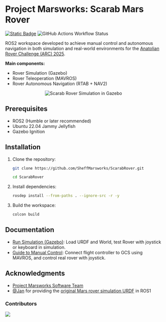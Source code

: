# Project Marsworks: Scarab Mars Rover
[![Static Badge](https://img.shields.io/badge/Renzo%20Damian-orange?label=Software%20Lead&link=https%3A%2F%2Fgithub.com%2Frenzodamgo)](https://github.com/renzodamgo)
![GitHub Actions Workflow Status](https://img.shields.io/github/actions/workflow/status/SheffMarsworks/ScarabRover/build_ws.yml)

ROS2 workspace developed to achieve manual control and autonomous navigation in both simulation and real-world environments for the [Anatolian Rover Challenge (ARC) 2025](https://www.anatolianrover.space/arc-25-missions).

**Main components:**

- Rover Simulation (Gazebo)
- Rover Teleoperation (MAVROS)
- Rover Autonomous Navigation (RTAB + NAV2)

<center> <img src="assets/rover_gazebo_depth.gif" alt="Scarab Rover Simulation in Gazebo"> </center>

## Prerequisites

- ROS2 (Humble or later recommended)
- Ubuntu 22.04 Jammy Jellyfish
- Gazebo Ignition

## Installation

1. Clone the repository:

   ```bash
   git clone https://github.com/SheffMarsworks/ScarabRover.git

   cd ScarabRover
   ```

2. Install dependencies:

   ```bash
   rosdep install --from-paths . --ignore-src -r -y
   ```

3. Build the workspace:

   ```bash
   colcon build
   ```

## Documentation

- [Run Simulation (Gazebo)](https://github.com/SheffMarsworks/ScarabRover/blob/main/docs/Guide%20to%20Run%20Simulation.md): Load URDF and World, test Rover with joystick or keyboard in simulation.
- [Guide to Manual Control](https://github.com/SheffMarsworks/ScarabRover/blob/main/docs/Guide%20to%20Manual%20Control.md): Connect flight controller to GCS using MAVROS, and control real rover with joystick.

## Acknowledgments

- [Project Marsworks Software Team](https://marsworks.sites.sheffield.ac.uk/team#h.4kuzgvqqcu52)
- [@Jan](https://github.com/JanUniAccount) for providing the [original Mars rover simulation URDF](https://github.com/JanUniAccount/mars_rover_pkg) in ROS1

### Contributors
<a href="https://github.com/SheffMarsworks/ScarabRover/graphs/contributors">
  <img src="https://sheffmarsworks.github.io/ScarabRover/CONTRIBUTORS.svg" />
</a>
